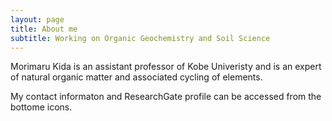 ```yaml
---
layout: page
title: About me
subtitle: Working on Organic Geochemistry and Soil Science 
---
```


Morimaru Kida is an assistant professor of Kobe Univeristy and is an expert of natural organic matter and associated cycling of elements.

My contact informaton and ResearchGate profile can be accessed from the bottome icons.
